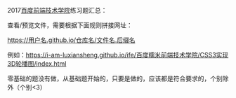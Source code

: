 2017[百度前端技术学院](http://ife.baidu.com/course/all)练习题汇总：

查看/预览文件，需要根据下面规则拼接网址：

https://用户名.github.io/仓库名/文件名.后缀名

例如：https://i-am-luxiansheng.github.io/ife/百度糯米前端技术学院/CSS3实现3D轮播图/index.html

零基础的题没有做，从基础题开始的，只要是做的，应该都是符合要求的，个别除外（个别<3）

